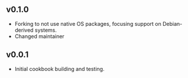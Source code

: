 ## v0.1.0

* Forking to not use native OS packages, focusing support on Debian-derived systems.
* Changed maintainer

## v0.0.1

* Initial cookbook building and testing.
